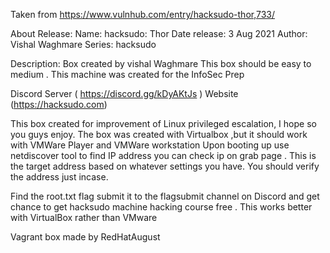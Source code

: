 Taken from https://www.vulnhub.com/entry/hacksudo-thor,733/ 

About Release:
    Name: hacksudo: Thor
    Date release: 3 Aug 2021
    Author: Vishal Waghmare
    Series: hacksudo

Description:
Box created by vishal Waghmare This box should be easy to medium . This machine was created for the InfoSec Prep

Discord Server ( https://discord.gg/kDyAKtJs ) Website (https://hacksudo.com)

This box created for improvement of Linux privileged escalation, I hope so you guys enjoy. The box was created with Virtualbox ,but it should work with VMWare Player and VMWare workstation Upon booting up use netdiscover tool to find IP address you can check ip on grab page . This is the target address based on whatever settings you have. You should verify the address just incase.

Find the root.txt flag submit it to the flagsubmit channel on Discord and get chance to get hacksudo machine hacking course free .
This works better with VirtualBox rather than VMware 

Vagrant box made by RedHatAugust
